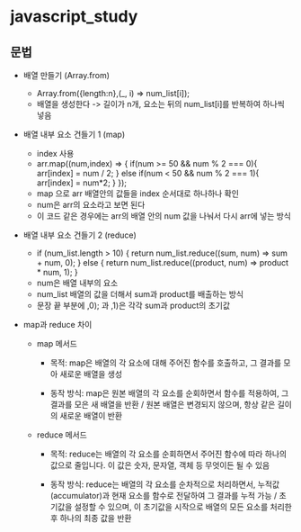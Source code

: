 # javascript_study

## 문법

- 배열 만들기 (Array.from)
  - Array.from({length:n},(_, i) => num_list[i]);
  - 배열을 생성한다 -> 길이가 n개, 요소는 뒤의 num_list[i]를 반복하여 하나씩 넣음
 
- 배열 내부 요소 건들기 1 (map)
  - index 사용
  - arr.map((num,index) => {
       if(num >= 50 && num % 2 === 0){
           arr[index] = num / 2;
       }
       else if(num < 50 && num % 2 === 1){
           arr[index] = num*2;
       }
   });
  - map 으로 arr 배열안의 값들을 index 순서대로 하나하나 확인
  - num은 arr의 요소라고 보면 된다
  - 이 코드 같은 경우에는 arr의 배열 안의 num 값을 나눠서 다시 arr에 넣는 방식

- 배열 내부 요소 건들기 2 (reduce)
  - if (num_list.length > 10) {
        return num_list.reduce((sum, num) => sum + num, 0);
    } else {
        return num_list.reduce((product, num) => product * num, 1);
    }
  - num은 배열 내부의 요소
  - num_list 배열의 값을 더해서 sum과 product를 배출하는 방식
  - 문장 끝 부분에 ,0); 과 ,1)은 각각 sum과 product의 초기값
    
- map과 reduce 차이
  - map 메서드
    - 목적: map은 배열의 각 요소에 대해 주어진 함수를 호출하고, 그 결과를 모아 새로운 배열을 생성

    - 동작 방식: map은 원본 배열의 각 요소를 순회하면서 함수를 적용하여, 그 결과를 모은 새 배열을 반환 / 원본 배열은 변경되지 않으며, 항상 같은 길이의 새로운 배열이 반환

  -  reduce 메서드
     - 목적: reduce는 배열의 각 요소를 순회하면서 주어진 함수에 따라 하나의 값으로 줄입니다. 이 값은 숫자, 문자열, 객체 등 무엇이든 될 수 있음

     - 동작 방식: reduce는 배열의 각 요소를 순차적으로 처리하면서, 누적값(accumulator)과 현재 요소를 함수로 전달하여 그 결과를 누적 가능 / 초기값을 설정할 수 있으며, 이 초기값을 시작으로 배열의 모든 요소를 처리한 후 하나의 최종 값을 반환
